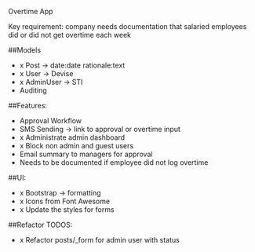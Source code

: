 Overtime App

Key requirement: company needs documentation that salaried employees did or did not get overtime each week

##Models
- x Post -> date:date rationale:text
- x User -> Devise
- x AdminUser -> STI
- Auditing 

##Features:
- Approval Workflow
- SMS Sending -> link to approval or overtime input
- x Administrate admin dashboard
- x Block non admin and guest users
- Email summary to managers for approval
- Needs to be documented if employee did not log overtime

##UI:
- x Bootstrap -> formatting
- x Icons from Font Awesome
- x Update the styles for forms

##Refactor TODOS:
- x Refactor posts/_form for admin user with status
